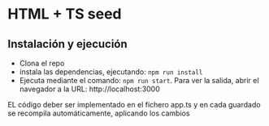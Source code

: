 # HTML + TS seed


## Instalación y ejecución

* Clona el repo
* instala las dependencias, ejecutando: ```npm run install```
* Ejecuta mediante el comando: ```npm run start```. Para ver la salida, abrir el navegador a la URL: http://localhost:3000

EL código deber ser implementado en el fichero app.ts y en cada guardado se recompila automáticamente, aplicando los cambios
